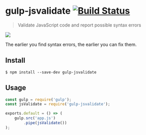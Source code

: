 # gulp-jsvalidate [![Build Status](https://travis-ci.org/sindresorhus/gulp-jsvalidate.svg?branch=master)](https://travis-ci.org/sindresorhus/gulp-jsvalidate)

> Validate JavaScript code and report possible syntax errors

![](screenshot.png)

The earlier you find syntax errors, the earlier you can fix them.

## Install

```
$ npm install --save-dev gulp-jsvalidate
```

## Usage

```js
const gulp = require('gulp');
const jsValidate = require('gulp-jsvalidate');

exports.default = () => (
	gulp.src('app.js')
		.pipe(jsValidate())
);
```

